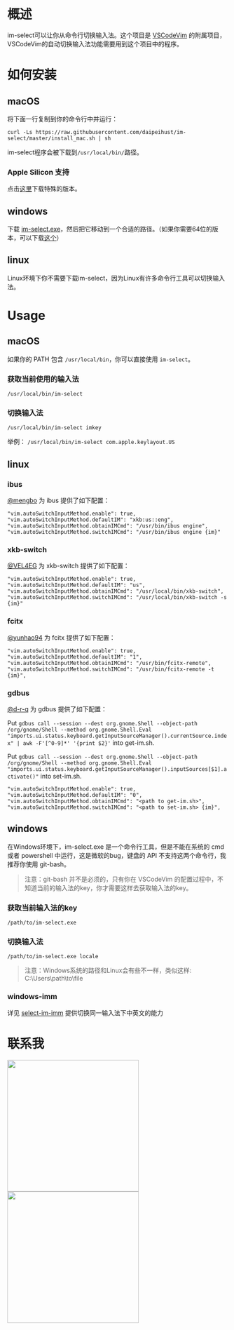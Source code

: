 # 概述

im-select可以让你从命令行切换输入法。这个项目是 [VSCodeVim](https://github.com/VSCodeVim/Vim) 的附属项目，VSCodeVim的自动切换输入法功能需要用到这个项目中的程序。

# 如何安装

## macOS

将下面一行复制到你的命令行中并运行：
```shell
curl -Ls https://raw.githubusercontent.com/daipeihust/im-select/master/install_mac.sh | sh
```
im-select程序会被下载到`/usr/local/bin/`路径。


### Apple Silicon 支持


点击[这里](https://github.com/daipeihust/im-select/blob/8080ad18f20218d1b6b5ef81d26cc5452d56b165/im-select-mac/out/apple/im-select)下载特殊的版本。

## windows

下载 [im-select.exe](https://github.com/daipeihust/im-select/raw/master/im-select-win/out/x86/im-select.exe)，然后把它移动到一个合适的路径。（如果你需要64位的版本，可以下载[这个](https://github.com/daipeihust/im-select/raw/master/im-select-win/out/x64/im-select.exe)）

## linux

Linux环境下你不需要下载im-select，因为Linux有许多命令行工具可以切换输入法。


# Usage

## macOS
如果你的 PATH 包含 `/usr/local/bin`，你可以直接使用 `im-select`。

### 获取当前使用的输入法
```shell
/usr/local/bin/im-select
```
### 切换输入法
```shell
/usr/local/bin/im-select imkey
```
举例： `/usr/local/bin/im-select com.apple.keylayout.US`

## linux

### ibus

[@mengbo](https://github.com/mengbo) 为 ibus 提供了如下配置：

```
"vim.autoSwitchInputMethod.enable": true,
"vim.autoSwitchInputMethod.defaultIM": "xkb:us::eng",
"vim.autoSwitchInputMethod.obtainIMCmd": "/usr/bin/ibus engine",
"vim.autoSwitchInputMethod.switchIMCmd": "/usr/bin/ibus engine {im}"
```

### xkb-switch

[@VEL4EG](https://github.com/VEL4EG) 为 xkb-switch 提供了如下配置：

```
"vim.autoSwitchInputMethod.enable": true,
"vim.autoSwitchInputMethod.defaultIM": "us",
"vim.autoSwitchInputMethod.obtainIMCmd": "/usr/local/bin/xkb-switch",
"vim.autoSwitchInputMethod.switchIMCmd": "/usr/local/bin/xkb-switch -s {im}"
```

### fcitx

[@yunhao94](https://github.com/yunhao94) 为 fcitx 提供了如下配置：

```
"vim.autoSwitchInputMethod.enable": true,
"vim.autoSwitchInputMethod.defaultIM": "1",
"vim.autoSwitchInputMethod.obtainIMCmd": "/usr/bin/fcitx-remote",
"vim.autoSwitchInputMethod.switchIMCmd": "/usr/bin/fcitx-remote -t {im}",
```
### gdbus

[@d-r-q](https://github.com/d-r-q) 为 gdbus 提供了如下配置：

Put `gdbus call --session --dest org.gnome.Shell --object-path /org/gnome/Shell --method org.gnome.Shell.Eval "imports.ui.status.keyboard.getInputSourceManager().currentSource.index" | awk -F'[^0-9]*' '{print $2}'` into get-im.sh.

Put `gdbus call --session --dest org.gnome.Shell --object-path /org/gnome/Shell --method org.gnome.Shell.Eval "imports.ui.status.keyboard.getInputSourceManager().inputSources[$1].activate()"` into set-im.sh.

```
"vim.autoSwitchInputMethod.enable": true,
"vim.autoSwitchInputMethod.defaultIM": "0",
"vim.autoSwitchInputMethod.obtainIMCmd": "<path to get-im.sh>",
"vim.autoSwitchInputMethod.switchIMCmd": "<path to set-im.sh> {im}",
```

## windows
在Windows环境下，im-select.exe 是一个命令行工具，但是不能在系统的 cmd 或者 powershell 中运行，这是微软的bug，键盘的 API 不支持这两个命令行，我推荐你使用 git-bash。

> 注意：git-bash 并不是必须的，只有你在 VSCodeVim 的配置过程中，不知道当前的输入法的key，你才需要这样去获取输入法的key。

### 获取当前输入法的key
```shell
/path/to/im-select.exe
```

### 切换输入法
```shell
/path/to/im-select.exe locale
```

> 注意：Windows系统的路径和Linux会有些不一样，类似这样: C:\Users\path\to\file
### windows-imm
详见 [select-im-imm](./win-imm/im-select-imm/README_CN.md) 提供切换同一输入法下中英文的能力

# 联系我

<div align="left">
    <img src="contact_me.jpeg" height="300">
    <img src="support_me.jpeg" height="300">
</div>
